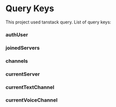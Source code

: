 # Query Keys
This project used tanstack query.
List of query keys:

### authUser
### joinedServers
### channels
### currentServer
### currentTextChannel
### currentVoiceChannel